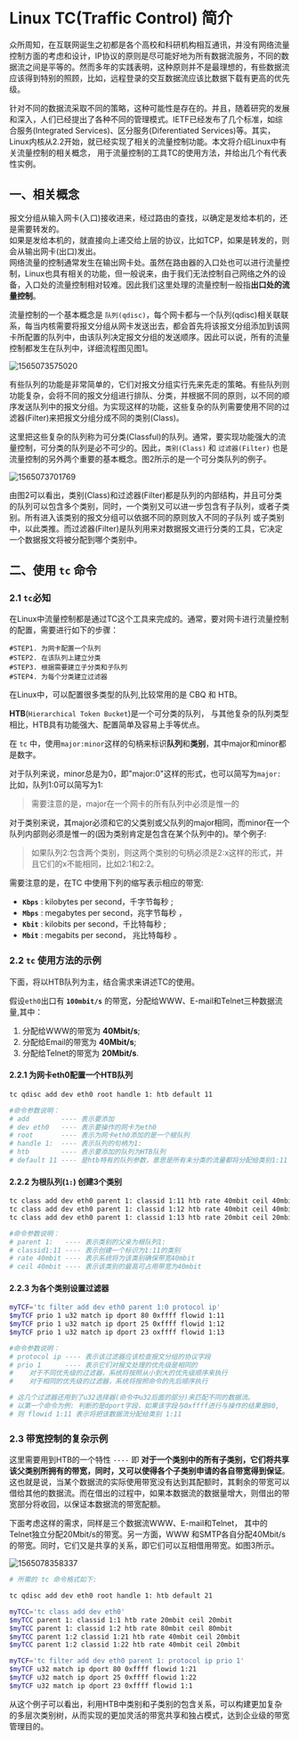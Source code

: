 # Linux TC(Traffic Control) 简介

众所周知，在互联网诞生之初都是各个高校和科研机构相互通讯，并没有网络流量控制方面的考虑和设计，IP协议的原则是尽可能好地为所有数据流服务，不同的数据流之间是平等的。然而多年的实践表明，这种原则并不是最理想的，有些数据流应该得到特别的照顾，比如，远程登录的交互数据流应该比数据下载有更高的优先级。

针对不同的数据流采取不同的策略，这种可能性是存在的。并且，随着研究的发展和深入，人们已经提出了各种不同的管理模式。IETF已经发布了几个标准，如综合服务(Integrated Services)、区分服务(Diferentiated Services)等。其实，Linux内核从2.2开始，就已经实现了相关的流量控制功能。本文将介绍Linux中有关流量控制的相关概念， 用于流量控制的工具TC的使用方法，并给出几个有代表性实例。

## 一、相关概念

报文分组从输入网卡(入口)接收进来，经过路由的查找，以确定是发给本机的，还是需要转发的。<br>如果是发给本机的，就直接向上递交给上层的协议，比如TCP，如果是转发的，则会从输出网卡(出口)发出。<br>网络流量的控制通常发生在输出网卡处。虽然在路由器的入口处也可以进行流量控制，Linux也具有相关的功能，但一般说来，由于我们无法控制自己网络之外的设备，入口处的流量控制相对较难。因此我们这里处理的流量控制一般指**出口处的流量控制**。

流量控制的一个基本概念是 `队列(qdisc)`，每个网卡都与一个队列(qdisc)相关联联系，每当内核需要将报文分组从网卡发送出去，都会首先将该报文分组添加到该网卡所配置的队列中，由该队列决定报文分组的发送顺序。因此可以说，所有的流量控制都发生在队列中，详细流程图见图1。

![1565073575020](linux_tc_introduce.assets/1565073575020.png)

有些队列的功能是非常简单的，它们对报文分组实行先来先走的策略。有些队列则功能复杂，会将不同的报文分组进行排队、分类，并根据不同的原则，以不同的顺序发送队列中的报文分组。为实现这样的功能，这些复杂的队列需要使用不同的过滤器(Filter)来把报文分组分成不同的类别(Class)。

这里把这些复杂的队列称为可分类(Classful)的队列。通常，要实现功能强大的流量控制，可分类的队列是必不可少的。因此，`类别(Class)` 和 `过滤器(Filter)` 也是流量控制的另外两个重要的基本概念。图2所示的是一个可分类队列的例子。

![1565073701769](linux_tc_introduce.assets/1565073701769.png)

由图2可以看出，类别(Class)和过滤器(Filter)都是队列的内部结构，并且可分类的队列可以包含多个类别，同时，一个类别又可以进一步包含有子队列，或者子类别。所有进入该类别的报文分组可以依据不同的原则放入不同的子队列 或子类别中，以此类推。而过滤器(Filter)是队列用来对数据报文进行分类的工具，它决定一个数据报文将被分配到哪个类别中。

## 二、使用 `tc` 命令

### 2.1 `tc`必知

 在Linux中流量控制都是通过TC这个工具来完成的。通常，要对网卡进行流量控制的配置，需要进行如下的步骤：

```shell
#STEP1. 为网卡配置一个队列
#STEP2. 在该队列上建立分类
#STEP3. 根据需要建立子分类和子队列
#STEP4. 为每个分类建立过滤器
```

在Linux中，可以配置很多类型的队列,比较常用的是 CBQ 和 HTB。

**HTB**(`Hierarchical Token Bucket`)是一个可分类的队列， 与其他复杂的队列类型相比，HTB具有功能强大、配置简单及容易上手等优点。

在 `tc` 中，使用`major:minor`这样的句柄来标识**队列**和**类别**，其中major和minor都是数字。

对于队列来说，minor总是为0，即"major:0"这样的形式，也可以简写为`major:` 比如，队列1:0可以简写为1: 

> 需要注意的是，major在一个网卡的所有队列中必须是惟一的

对于类别来说，其major必须和它的父类别或父队列的major相同，而minor在一个队列内部则必须是惟一的(因为类别肯定是包含在某个队列中的)。举个例子:

> 如果队列2:包含两个类别，则这两个类别的句柄必须是2:x这样的形式，并且它们的x不能相同，比如2:1和2:2。

需要注意的是，在TC 中使用下列的缩写表示相应的带宽:

- **`Kbps`** : kilobytes per second，千字节每秒 ;
- **`Mbps`** : megabytes per second，兆字节每秒 ，
- **`Kbit`** : kilobits per second，千比特每秒 ;
- **`Mbit`** : megabits per second， 兆比特每秒 。

### 2.2  `tc` 使用方法的示例

下面，将以HTB队列为主，结合需求来讲述TC的使用。

假设`eth0`出口有 **`100mbit/s`** 的带宽，分配给WWW、E-mail和Telnet三种数据流量,其中：

1. 分配给WWW的带宽为 **40Mbit/s**; 
2. 分配给Email的带宽为 **40Mbit/s**;
3. 分配给Telnet的带宽为 **20Mbit/s**.

#### 2.2.1 为网卡eth0配置一个HTB队列

```bash
tc qdisc add dev eth0 root handle 1: htb default 11

#命令参数说明：
# add        ---- 表示要添加
# dev eth0   ---- 表示要操作的网卡为eth0
# root       ---- 表示为网卡eth0添加的是一个根队列
# handle 1:  ---- 表示队列的句柄为1: 
# htb        ---- 表示要添加的队列为HTB队列
# default 11 ---- 是htb特有的队列参数，意思是所有未分类的流量都将分配给类别1:11
```

#### 2.2.2 为根队列(`1:`) 创建3个类别

```bash
tc class add dev eth0 parent 1: classid 1:11 htb rate 40mbit ceil 40mbit
tc class add dev eth0 parent 1: classid 1:12 htb rate 40mbit ceil 40mbit
tc class add dev eth0 parent 1: classid 1:13 htb rate 20mbit ceil 20mbit

#命令参数说明：
# parent 1:   ---- 表示类别的父亲为根队列1: 
# classid1:11 ---- 表示创建一个标识为1:11的类别
# rate 40mbit ---- 表示系统将为该类别确保带宽40mbit
# ceil 40mbit ---- 表示该类别的最高可占用带宽为40mbit
```

#### 2.2.3 为各个类别设置过滤器

```bash
myTCF='tc filter add dev eth0 parent 1:0 protocol ip'
$myTCF prio 1 u32 match ip dport 80 0xffff flowid 1:11
$myTCF prio 1 u32 match ip dport 25 0xffff flowid 1:12
$myTCF prio 1 u32 match ip dport 23 oxffff flowid 1:13

#命令参数说明：
# protocol ip ---- 表示该过滤器应该检查报文分组的协议字段 
# prio 1      ---- 表示它们对报文处理的优先级是相同的
#    对于不同优先级的过滤器，系统将按照从小到大的优先级顺序来执行
#    对于相同的优先级的过滤器，系统将按照命令的先后顺序执行

# 这几个过滤器还用到了u32选择器(命令中u32后面的部分)来匹配不同的数据流。
# 以第一个命令为例: 判断的是dport字段，如果该字段与0xffff进行与操作的结果是80, 
# 则 flowid 1:11 表示将把该数据流分配给类别 1:11
```

### 2.3 带宽控制的复杂示例

这里需要用到HTB的一个特性 `----` 即 **对于一个类别中的所有子类别，它们将共享该父类别所拥有的带宽，同时，又可以使得各个子类别申请的各自带宽得到保证**。<br>
这也就是说，当某个数据流的实际使用带宽没有达到其配额时，其剩余的带宽可以借给其他的数据流。而在借出的过程中，如果本数据流的数据量增大，则借出的带宽部分将收回，以保证本数据流的带宽配额。

下面考虑这样的需求，同样是三个数据流WWW、E-mail和Telnet， 其中的Telnet独立分配20Mbit/s的带宽。另一方面，WWW 和SMTP各自分配40Mbit/s的带宽。同时，它们又是共享的关系，即它们可以互相借用带宽。如图3所示。

![1565078358337](linux_tc_introduce.assets/1565078358337.png)

```bash
# 所需的 tc 命令格式如下:

tc qdisc add dev eth0 root handle 1: htb default 21

myTCC='tc class add dev eth0'
$myTCC parent 1: classid 1:1 htb rate 20mbit ceil 20mbit
$myTCC parent 1: classid 1:2 htb rate 80mbit ceil 80mbit
$myTCC parent 1:2 classid 1:21 htb rate 40mbit ceil 20mbit
$myTCC parent 1:2 classid 1:22 htb rate 40mbit ceil 20mbit

myTCF='tc filter add dev eth0 parent 1: protocol ip prio 1'
$myTCF u32 match ip dport 80 0xffff flowid 1:21
$myTCF u32 match ip dport 25 0xffff flowid 1:22
$myTCF u32 match ip dport 23 0xffff flowid 1:1
```
从这个例子可以看出，利用HTB中类别和子类别的包含关系，可以构建更加复杂的多层次类别树，从而实现的更加灵活的带宽共享和独占模式，达到企业级的带宽管理目的。
